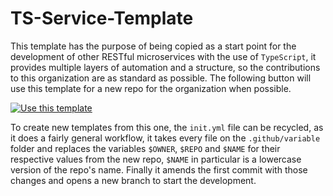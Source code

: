 # TS-Service-Template

This template has the purpose of being copied as a start point for the development of other RESTful microservices with the use of `TypeScript`, it provides multiple layers of automation and a structure, so the contributions to this organization are as standard as possible. The following button will use this template for a new repo for the organization when possible.

[![Use this template](https://img.shields.io/badge/Use_This_Template!-2ea043?style=for-the-badge&logo=buddy&logoColor=ffffff)](https://github.com/new?template_owner=SLC-wms&template_name=TS-Service-Template&owner=SLC-wms&visibility=public)


To create new templates from this one, the `init.yml` file can be recycled, as it does a fairly general workflow, it takes every file on the `.github/variable` folder and replaces the variables `$OWNER`, `$REPO` and `$NAME` for their respective values from the new repo, `$NAME` in particular is a lowercase version of the repo's name. Finally it amends the first commit with those changes and opens a new branch to start the development.
